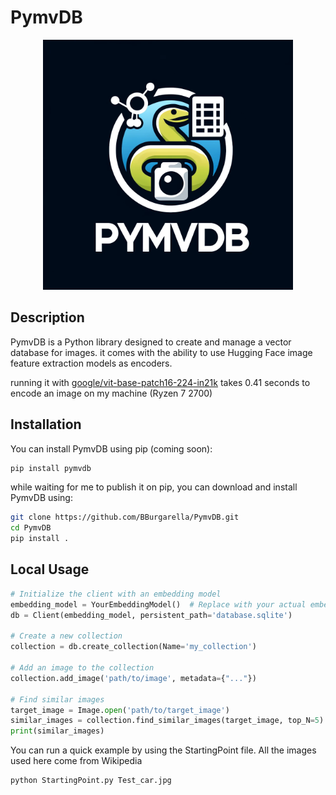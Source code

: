 # PymvDB
<p align="center">
<img src="https://github.com/BBurgarella/PymvDB/raw/main/Logo.webp" alt="logo" width="400"/>
</p>

## Description
PymvDB is a Python library designed to create and manage a vector database for images.
it comes with the ability to use Hugging Face image feature extraction models as encoders.

running it with [google/vit-base-patch16-224-in21k](https://huggingface.co/google/vit-base-patch16-224-in21k) takes 0.41 seconds to 
encode an image on my machine (Ryzen 7 2700)

## Installation
You can install PymvDB using pip (coming soon):

```sh
pip install pymvdb
```

while waiting for me to publish it on pip, you can download and install PymvDB using:
```sh
git clone https://github.com/BBurgarella/PymvDB.git
cd PymvDB
pip install .
```

## Local Usage
```python
# Initialize the client with an embedding model
embedding_model = YourEmbeddingModel()  # Replace with your actual embedding model
db = Client(embedding_model, persistent_path='database.sqlite')

# Create a new collection
collection = db.create_collection(Name='my_collection')

# Add an image to the collection
collection.add_image('path/to/image', metadata={"..."})

# Find similar images
target_image = Image.open('path/to/target_image')
similar_images = collection.find_similar_images(target_image, top_N=5)
print(similar_images)
```

You can run a quick example by using the StartingPoint file. All the images used here come from Wikipedia

```sh
python StartingPoint.py Test_car.jpg
```
